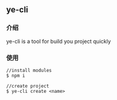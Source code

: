 ## ye-cli

### 介绍
ye-cli is a tool for build you project quickly

### 使用
```shell
//install modules
$ npm i 

//create project
$ ye-cli create <name>
```


